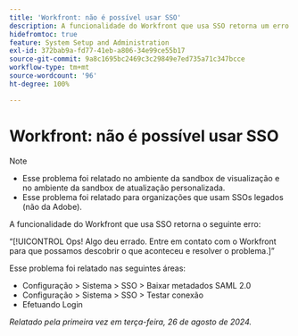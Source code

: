 ```yaml
---
title: 'Workfront: não é possível usar SSO'
description: A funcionalidade do Workfront que usa SSO retorna um erro.
hidefromtoc: true
feature: System Setup and Administration
exl-id: 372bab9a-fd77-41eb-a806-34e99ce55b17
source-git-commit: 9a8c1695bc2469c3c29849e7ed735a71c347bcce
workflow-type: tm+mt
source-wordcount: '96'
ht-degree: 100%

---
```


# Workfront: não é possível usar SSO

>[!NOTE]
>
>* Esse problema foi relatado no ambiente da sandbox de visualização e no ambiente da sandbox de atualização personalizada.
>* Esse problema foi relatado para organizações que usam SSOs legados (não da Adobe).

A funcionalidade do Workfront que usa SSO retorna o seguinte erro:

“[!UICONTROL Ops! Algo deu errado. Entre em contato com o Workfront para que possamos descobrir o que aconteceu e resolver o problema.]”

Esse problema foi relatado nas seguintes áreas:

* Configuração > Sistema > SSO > Baixar metadados SAML 2.0
* Configuração > Sistema > SSO > Testar conexão
* Efetuando Login

_Relatado pela primeira vez em terça-feira, 26 de agosto de 2024._
